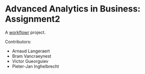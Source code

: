 # Advanced Analytics in Business: Assignment2

A [workflowr][] project.

[workflowr]: https://github.com/jdblischak/workflowr

Contributors:
 - Arnaud Langeraert
 - Bram Vancraeynest
 - Victor Gueorguiev
 - Pieter-Jan Inghelbrecht